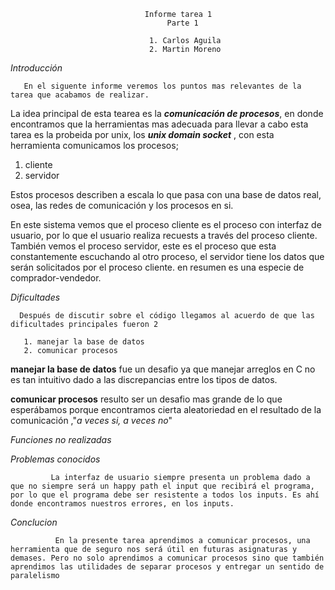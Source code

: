 ﻿                                  Informe tarea 1                                        Parte 1                                   1. Carlos Aguila                                   2. Martin Moreno*Introducción*        En el siguente informe veremos los puntos mas relevantes de la tarea que acabamos de realizar.La idea principal de esta tearea es la _**comunicación de procesos**_, en donde encontramos que la herramientas mas adecuada para llevar a cabo esta tarea es la probeida por unix, los _**unix domain socket**_ , con esta herramienta comunicamos los procesos; 1. cliente2. servidorEstos procesos describen a escala lo que pasa con una base de datos real, osea, las redes de comunicación y los procesos en si.En este sistema vemos que el proceso cliente es el proceso con interfaz de usuario, por lo que el usuario realiza recuests a través del proceso cliente. También vemos el proceso servidor, este es el proceso que esta constantemente escuchando al otro proceso, el servidor tiene los datos que serán solicitados por el proceso cliente. en resumen es una especie de comprador-vendedor.*Dificultades*          Después de discutir sobre el código llegamos al acuerdo de que las dificultades principales fueron 2       1. manejar la base de datos       2. comunicar procesos**manejar la base de datos** fue un desafio ya que manejar arreglos en C no es tan intuitivo dado a las discrepancias entre los tipos de datos.**comunicar procesos** resulto ser un desafio mas grande de lo que esperábamos porque encontramos cierta aleatoriedad en el resultado de la comunicación ,"*a veces si, a veces no*" *Funciones no realizadas* *Problemas conocidos*                       La interfaz de usuario siempre presenta un problema dado a que no siempre será un happy path el input que recibirá el programa, por lo que el programa debe ser resistente a todos los inputs. Es ahí donde encontramos nuestros errores, en los inputs.*Conclucion*              En la presente tarea aprendimos a comunicar procesos, una herramienta que de seguro nos será útil en futuras asignaturas y demases. Pero no solo aprendimos a comunicar procesos sino que también aprendimos las utilidades de separar procesos y entregar un sentido de paralelismo